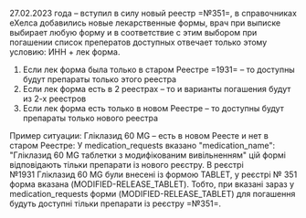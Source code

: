 27.02.2023 года – вступил в силу новый реестр =№351=, в справочниках еХелса добавились новые лекарственные формы, 
врач при выписке выбирает любую форму и в соответствие с этим выбором при погашении список преператов доступных отвечает только этому условию: ИНН + лек форма.

1. Если лек форма была только в старом Реестре =1931= – то доступны будут препараты только этого реестра 
2. Если лек форма есть в 2 реестрах – то и варианты погашения будут из 2-х реестров
3. Если лек форма есть только в новом Реестре – то доступны будут препараты только нового реестра

Пример ситуации: Гліклазид 60 MG – есть в новом Реесте и нет в старом Реестре:
У medication_requests вказано "medication_name": "Гліклазид 60 MG таблетки з модифікованим вивільненням" цій формі відповідають тільки препарати із нового реєстру.
В реєстрі №1931 Гліклазид 60 MG були внесені із формою TABLET, у реєстрі № 351 форма вказана (MODIFIED-RELEASE_TABLET).
Тобто, при вказані зараз у medication_requests форми (MODIFIED-RELEASE_TABLET) для погашення будуть доступні тільки препарати із реєстру =№351=.